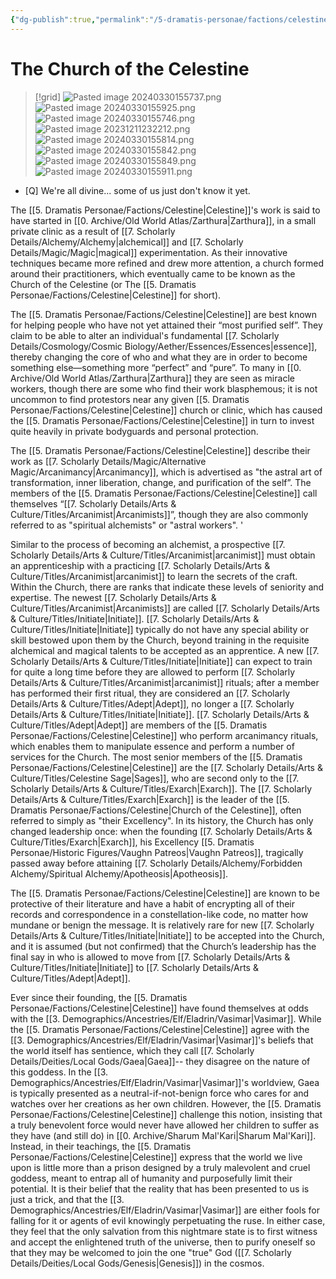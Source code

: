 ```yaml
---
{"dg-publish":true,"permalink":"/5-dramatis-personae/factions/celestine/","noteIcon":""}
---
```


# The Church of the Celestine

>[!grid]
>![Pasted image 20240330155737.png](/img/user/x.%20Assets/Attachments/Pasted%20image%2020240330155737.png)
>![Pasted image 20240330155925.png](/img/user/x.%20Assets/Attachments/Pasted%20image%2020240330155925.png)
>![Pasted image 20240330155746.png](/img/user/x.%20Assets/Attachments/Pasted%20image%2020240330155746.png)
>![Pasted image 20231211232212.png](/img/user/x.%20Assets/Attachments/Pasted%20image%2020231211232212.png)
>![Pasted image 20240330155814.png](/img/user/x.%20Assets/Attachments/Pasted%20image%2020240330155814.png)
>![Pasted image 20240330155842.png](/img/user/x.%20Assets/Attachments/Pasted%20image%2020240330155842.png)
>![Pasted image 20240330155849.png](/img/user/x.%20Assets/Attachments/Pasted%20image%2020240330155849.png)
>![Pasted image 20240330155911.png](/img/user/x.%20Assets/Attachments/Pasted%20image%2020240330155911.png)

- [Q] We're all divine... some of us just don't know it yet.

The [[5. Dramatis Personae/Factions/Celestine\|Celestine]]'s work is said to have started in [[0. Archive/Old World Atlas/Zarthura\|Zarthura]], in a small private clinic as a result of [[7. Scholarly Details/Alchemy/Alchemy\|alchemical]] and [[7. Scholarly Details/Magic/Magic\|magical]] experimentation. As their innovative techniques became more refined and drew more attention, a church formed around their practitioners, which eventually came to be known as the Church of the Celestine (or The [[5. Dramatis Personae/Factions/Celestine\|Celestine]] for short).  

The [[5. Dramatis Personae/Factions/Celestine\|Celestine]] are best known for helping people who have not yet attained their “most purified self”. They claim to be able to alter an individual's fundamental [[7. Scholarly Details/Cosmology/Cosmic Biology/Aether/Essences/Essences\|essence]], thereby changing the core of who and what they are in order to become something else—something more “perfect” and “pure”. To many in [[0. Archive/Old World Atlas/Zarthura\|Zarthura]] they are seen as miracle workers, though there are some who find their work blasphemous; it is not uncommon to find protestors near any given [[5. Dramatis Personae/Factions/Celestine\|Celestine]] church or clinic, which has caused the [[5. Dramatis Personae/Factions/Celestine\|Celestine]] in turn to invest quite heavily in private bodyguards and personal protection.

The [[5. Dramatis Personae/Factions/Celestine\|Celestine]] describe their work as [[7. Scholarly Details/Magic/Alternative Magic/Arcanimancy\|Arcanimancy]], which is advertised as "the astral art of transformation, inner liberation, change, and purification of the self”. The members of the [[5. Dramatis Personae/Factions/Celestine\|Celestine]] call themselves “[[7. Scholarly Details/Arts & Culture/Titles/Arcanimist\|Arcanimists]]”, though they are also commonly referred to as "spiritual alchemists" or "astral workers". '

Similar to the process of becoming an alchemist, a prospective [[7. Scholarly Details/Arts & Culture/Titles/Arcanimist\|arcanimist]] must obtain an apprenticeship with a practicing [[7. Scholarly Details/Arts & Culture/Titles/Arcanimist\|arcanimist]] to learn the secrets of the craft. Within the Church, there are ranks that indicate these levels of seniority and expertise. The newest [[7. Scholarly Details/Arts & Culture/Titles/Arcanimist\|Arcanimists]] are called [[7. Scholarly Details/Arts & Culture/Titles/Initiate\|Initiate]]. [[7. Scholarly Details/Arts & Culture/Titles/Initiate\|Initiate]] typically do not have any special ability or skill bestowed upon them by the Church, beyond training in the requisite alchemical and magical talents to be accepted as an apprentice. A new [[7. Scholarly Details/Arts & Culture/Titles/Initiate\|Initiate]] can expect to train for quite a long time before they are allowed to perform [[7. Scholarly Details/Arts & Culture/Titles/Arcanimist\|arcanimist]] rituals; after a member has performed their first ritual, they are considered an [[7. Scholarly Details/Arts & Culture/Titles/Adept\|Adept]], no longer a [[7. Scholarly Details/Arts & Culture/Titles/Initiate\|Initiate]]. [[7. Scholarly Details/Arts & Culture/Titles/Adept\|Adept]] are members of the [[5. Dramatis Personae/Factions/Celestine\|Celestine]] who perform arcanimancy rituals, which enables them to manipulate essence and perform a number of services for the Church. The most senior members of the [[5. Dramatis Personae/Factions/Celestine\|Celestine]] are the [[7. Scholarly Details/Arts & Culture/Titles/Celestine Sage\|Sages]], who are second only to the [[7. Scholarly Details/Arts & Culture/Titles/Exarch\|Exarch]]. The [[7. Scholarly Details/Arts & Culture/Titles/Exarch\|Exarch]] is the leader of the [[5. Dramatis Personae/Factions/Celestine\|Church of the Celestine]], often referred to simply as "their Excellency". In its history, the Church has only changed leadership once: when the founding [[7. Scholarly Details/Arts & Culture/Titles/Exarch\|Exarch]], his Excellency [[5. Dramatis Personae/Historic Figures/Vaughn Patreos\|Vaughn Patreos]], tragically passed away before attaining [[7. Scholarly Details/Alchemy/Forbidden Alchemy/Spiritual Alchemy/Apotheosis\|Apotheosis]].

The [[5. Dramatis Personae/Factions/Celestine\|Celestine]] are known to be protective of their literature and have a habit of encrypting all of their records and correspondence in a constellation-like code, no matter how mundane or benign the message. It is relatively rare for new [[7. Scholarly Details/Arts & Culture/Titles/Initiate\|Initiate]] to be accepted into the Church, and it is assumed (but not confirmed) that the Church’s leadership has the final say in who is allowed to move from [[7. Scholarly Details/Arts & Culture/Titles/Initiate\|Initiate]] to [[7. Scholarly Details/Arts & Culture/Titles/Adept\|Adept]].

Ever since their founding, the [[5. Dramatis Personae/Factions/Celestine\|Celestine]] have found themselves at odds with the [[3. Demographics/Ancestries/Elf/Eladrin/Vasimar\|Vasimar]]. While the [[5. Dramatis Personae/Factions/Celestine\|Celestine]] agree with the [[3. Demographics/Ancestries/Elf/Eladrin/Vasimar\|Vasimar]]'s beliefs that the world itself has sentience, which they call [[7. Scholarly Details/Deities/Local Gods/Gaea\|Gaea]]-- they disagree on the nature of this goddess. In the [[3. Demographics/Ancestries/Elf/Eladrin/Vasimar\|Vasimar]]'s worldview, Gaea is typically presented as a neutral-if-not-benign force who cares for and watches over her creations as her own children. However, the [[5. Dramatis Personae/Factions/Celestine\|Celestine]] challenge this notion, insisting that a truly benevolent force would never have allowed her children to suffer as they have (and still do) in [[0. Archive/Sharum Mal'Kari\|Sharum Mal'Kari]]. Instead, in their teachings, the [[5. Dramatis Personae/Factions/Celestine\|Celestine]] express that the world we live upon is little more than a prison designed by a truly malevolent and cruel goddess, meant to entrap all of humanity and purposefully limit their potential. It is their belief that the reality that has been presented to us is just a trick, and that the [[3. Demographics/Ancestries/Elf/Eladrin/Vasimar\|Vasimar]] are either fools for falling for it or agents of evil knowingly perpetuating the ruse. In either case, they feel that the only salvation from this nightmare state is to first witness and accept the enlightened truth of the universe, then to purify oneself so that they may be welcomed to join the one "true" God ([[7. Scholarly Details/Deities/Local Gods/Genesis\|Genesis]]) in the cosmos.
